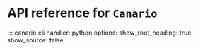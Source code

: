 <!--
SPDX-FileCopyrightText: 2024 Stuart Ellis <stuart@stuartellis.name>

SPDX-License-Identifier: MIT
-->

# API reference for `Canario`

::: canario.cli
    handler: python
    options:
      show_root_heading: true
      show_source: false
